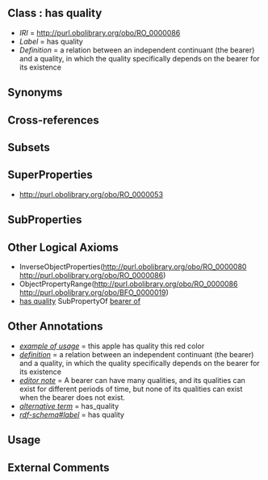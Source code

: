 
## Class : has quality

 * *IRI* = http://purl.obolibrary.org/obo/RO_0000086
 * *Label* = has quality
 * *Definition* = a relation between an independent continuant (the bearer) and a quality, in which the quality specifically depends on the bearer for its existence

## Synonyms


## Cross-references


## Subsets


## SuperProperties

 * <http://purl.obolibrary.org/obo/RO_0000053>

## SubProperties


## Other Logical Axioms

 * InverseObjectProperties(<http://purl.obolibrary.org/obo/RO_0000080> <http://purl.obolibrary.org/obo/RO_0000086>)
 * ObjectPropertyRange(<http://purl.obolibrary.org/obo/RO_0000086> <http://purl.obolibrary.org/obo/BFO_0000019>)
 * [has quality](../../RO/86/RO_0000086.md) SubPropertyOf [bearer of](../../RO/53/RO_0000053.md)

## Other Annotations

 * *[example of usage](../../IAO/12/IAO_0000112.md)* = this apple has quality this red color
 * *[definition](../../IAO/15/IAO_0000115.md)* = a relation between an independent continuant (the bearer) and a quality, in which the quality specifically depends on the bearer for its existence
 * *[editor note](../../IAO/16/IAO_0000116.md)* = A bearer can have many qualities, and its qualities can exist for different periods of time, but none of its qualities can exist when the bearer does not exist.
 * *[alternative term](../../IAO/18/IAO_0000118.md)* = has_quality
 * *[rdf-schema#label](../../el/rdf-schema#label.md)* = has quality

## Usage


## External Comments

